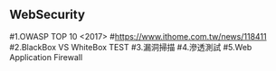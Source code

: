 ## WebSecurity

#1.OWASP TOP 10 <2017>
#https://www.ithome.com.tw/news/118411
#2.BlackBox VS WhiteBox TEST
#3.漏洞掃描
#4.滲透測試
#5.Web Application Firewall
